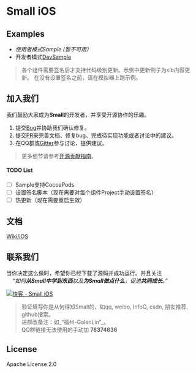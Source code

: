 # Small iOS

## Examples

* _使用者模式Sample (暂不可用）_
* 开发者模式[DevSample](DevSample)

> 各个组件需要签名后才支持代码级别更新。示例中更新例子为xib内容更新。
> 在没有设置签名之前，请在模拟器上跑示例。

## 加入我们

我们鼓励大家成为**Small**的开发者，并享受开源协作的乐趣。

1. 提交[Bug](https://github.com/wequick/Small/issues)并协助我们确认修复。
2. 提交[PR](https://github.com/wequick/Small/pulls)来完善文档、修复bug、完成待实现功能或者讨论中的建议。
3. 在QQ群或[Gitter][gitter]参与讨论，提供建议。

> 更多细节请参考[开源贡献指南](https://guides.github.com/activities/contributing-to-open-source/)。

#### TODO List

  - [ ] Sample支持CocoaPods
  - [ ] 设置签名脚本（现在需要对每个组件Project手动设置签名）
  - [ ] 热更新（现在需要重启生效）

## 文档
[Wiki/iOS](https://github.com/wequick/small/wiki/iOS)

## 联系我们

当你决定这么做时，希望你已经下载了源码并成功运行。并且关注<br/>
&nbsp;&nbsp;&nbsp;&nbsp;_“如何**从Small中学到东西**以及**为Small做点什么**，促进**共同成长**。”_<br/>

<a target="_blank" href="http://shang.qq.com/wpa/qunwpa?idkey=5c5f09c489554eda469a22b05be1c00cb5770799d291c76d260283ad32a80b73"><img border="0" src="http://pub.idqqimg.com/wpa/images/group.png" alt="快客 - Small iOS" title="快客 - Small iOS"></a> 

> 验证填写你是从何得知Small的，如qq, weibo, InfoQ, csdn, 朋友推荐, github搜索。<br/> 
进群改备注：如_“福州-GalenLin”_。<br/>
QQ群链接无法使用的手动加 **78374636**

## License
Apache License 2.0

[gitter]: https://gitter.im/wequick/Small
